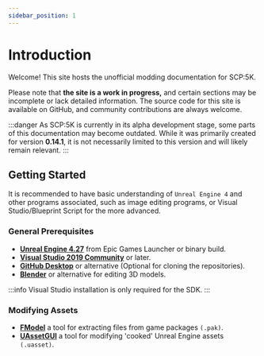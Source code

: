 ```yaml
---
sidebar_position: 1
---
```


# Introduction

Welcome! This site hosts the unofficial modding documentation for SCP:5K.

Please note that **the site is a work in progress,** and certain sections may be incomplete or lack detailed information. The source code for this site is available on GitHub, and community contributions are always welcome.

:::danger
As SCP:5K is currently in its alpha development stage, some parts of this documentation may become outdated. While it was primarily created for version **0.14.1**, it is not necessarily limited to this version and will likely remain relevant.
:::

## Getting Started

It is recommended to have basic understanding of `Unreal Engine 4` and other programs associated, such as image editing programs, or Visual Studio/Blueprint Script for the more advanced.

### General Prerequisites

* **[Unreal Engine 4.27](https://www.unrealengine.com/en-US/download)** from Epic Games Launcher or binary build.
* **[Visual Studio 2019 Community](https://visualstudio.microsoft.com/thank-you-downloading-visual-studio/?sku=Community&channel=Release&version=VS2022&source=VSLandingPage&cid=2030&passive=false)** or later.
* **[GitHub Desktop](https://github.com/apps/desktop)** or alternative (Optional for cloning the repositories).
* **[Blender](https://store.steampowered.com/app/365670/Blender/)** or alternative for editing 3D models.

:::info
Visual Studio installation is only required for the SDK.
:::


### Modifying Assets

* **[FModel](https://fmodel.app)** a tool for extracting files from game packages `(.pak)`.
* **[UAssetGUI](https://github.com/atenfyr/UAssetGUI/releases)** a tool for modifying 'cooked' Unreal Engine assets `(.uasset)`.
